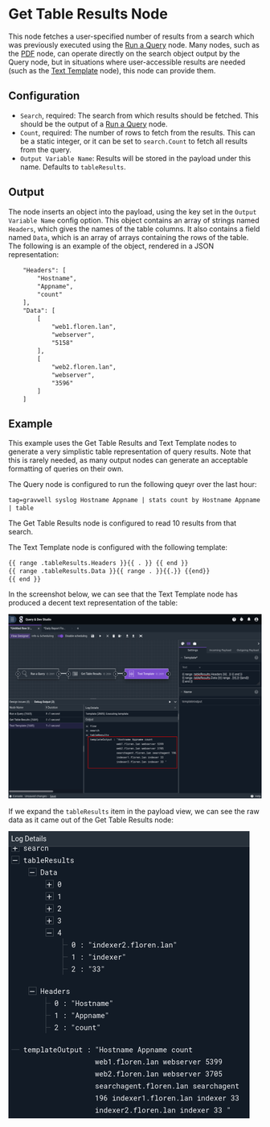 # Get Table Results Node

This node fetches a user-specified number of results from a search which was previously executed using the [Run a Query](runquery.md) node. Many nodes, such as the [PDF](pdf.md) node, can operate directly on the search object output by the Query node, but in situations where user-accessible results are needed (such as the [Text Template](template.md) node), this node can provide them.

## Configuration

* `Search`, required: The search from which results should be fetched. This should be the output of a [Run a Query](runquery.md) node.
* `Count`, required: The number of rows to fetch from the results. This can be a static integer, or it can be set to `search.Count` to fetch all results from the query.
* `Output Variable Name`: Results will be stored in the payload under this name. Defaults to `tableResults`.

## Output

The node inserts an object into the payload, using the key set in the `Output Variable Name` config option. This object contains an array of strings named `Headers`, which gives the names of the table columns. It also contains a field named `Data`, which is an array of arrays containing the rows of the table. The following is an example of the object, rendered in a JSON representation:

		"Headers": [
			"Hostname",
			"Appname",
			"count"
		],
		"Data": [
			[
				"web1.floren.lan",
				"webserver",
				"5158"
			],
			[
				"web2.floren.lan",
				"webserver",
				"3596"
			]
		]

## Example

This example uses the Get Table Results and Text Template nodes to generate a very simplistic table representation of query results. Note that this is rarely needed, as many output nodes can generate an acceptable formatting of queries on their own.

The Query node is configured to run the following queyr over the last hour:

	tag=gravwell syslog Hostname Appname | stats count by Hostname Appname | table

The Get Table Results node is configured to read 10 results from that search.

The Text Template node is configured with the following template:

```
{{ range .tableResults.Headers }}{{ . }} {{ end }}
{{ range .tableResults.Data }}{{ range . }}{{.}} {{end}}
{{ end }}
```

In the screenshot below, we can see that the Text Template node has produced a decent text representation of the table:

![](gettableresults-example.png)

If we expand the `tableResults` item in the payload view, we can see the raw data as it came out of the Get Table Results node:

![](gettableresults-raw.png)